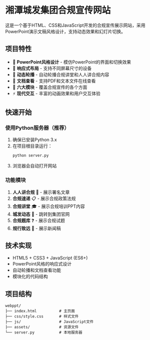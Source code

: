 # 湘潭城发集团合规宣传网站

这是一个基于HTML、CSS和JavaScript开发的合规宣传展示网站，采用PowerPoint演示文稿风格设计，支持动态效果和幻灯片切换。

## 项目特性

- 🎨 **PowerPoint风格设计** - 模仿PowerPoint的界面和切换效果
- 📱 **响应式布局** - 支持不同屏幕尺寸的设备
- 🔄 **动态轮播** - 自动轮播合规讲堂和人人讲合规内容
- 📄 **文档查看** - 支持PDF和文本文件在线查看
- 🎯 **六大模块** - 覆盖合规宣传的各个方面
- ⚡ **现代交互** - 丰富的动画效果和用户交互体验

## 快速开始

### 使用Python服务器（推荐）

1. 确保已安装Python 3.x
2. 在项目根目录运行：
   ```bash
   python server.py
   ```
3. 浏览器会自动打开网站

### 功能模块

1. **人人讲合规** 📝 - 展示署名文章
2. **合规速递** 📋 - 展示合规政策法规
3. **合规讲堂** 🎓 - 展示合规培训PPT内容
4. **城发动态** 🏢 - 跳转到集团官网
5. **合规题库** ❓ - 展示合规试题
6. **规行致远** 📰 - 展示新闻稿

## 技术实现

- HTML5 + CSS3 + JavaScript (ES6+)
- PowerPoint风格的响应式设计
- 自动轮播和文档查看功能
- 模块化的代码结构

## 项目结构

```
webppt/
├── index.html          # 主页面
├── css/style.css       # 样式文件
├── js/                 # JavaScript文件
├── assets/             # 资源文件
└── server.py           # 本地服务器
```
